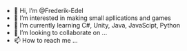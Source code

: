 - 👋 Hi, I’m @Frederik-Edel
- 👀 I’m interested in making small apllications and games
- 🌱 I’m currently learning C#, Unity, Java, JavaScipt, Python
- 💞️ I’m looking to collaborate on ...
- 📫 How to reach me ...

<!---
Frederik-Edel/Frederik-Edel is a ✨ special ✨ repository because its `README.md` (this file) appears on your GitHub profile.
You can click the Preview link to take a look at your changes.
--->

